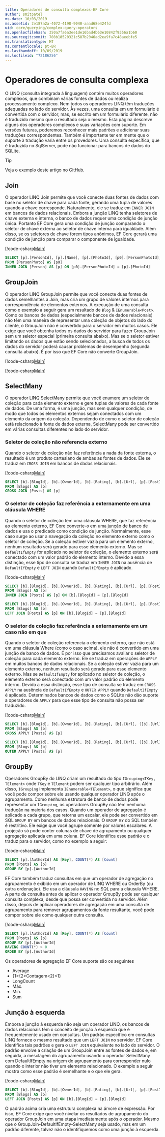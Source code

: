 ```yaml
---
title: Operadores de consulta complexos-EF Core
author: smitpatel
ms.date: 10/03/2019
ms.assetid: 2e187a2a-4072-4198-9040-aaad68e424fd
uid: core/querying/complex-query-operators
ms.openlocfilehash: 350a7fa6a3ee1de16bad4b63e10842f9356a1b60
ms.sourcegitcommit: 708b18520321c587b2046ad2ea9fa7c48aeebfe5
ms.translationtype: MT
ms.contentlocale: pt-BR
ms.lasthandoff: 10/09/2019
ms.locfileid: "72186256"
---
```

# <a name="complex-query-operators"></a>Operadores de consulta complexa

O LINQ (consulta integrada à linguagem) contém muitos operadores complexos, que combinam várias fontes de dados ou realiza processamento complexo. Nem todos os operadores LINQ têm traduções adequadas no lado do servidor. Às vezes, uma consulta em um formulário é convertida com o servidor, mas, se escrito em um formulário diferente, não é traduzido mesmo que o resultado seja o mesmo. Esta página descreve alguns dos operadores complexos e suas variações com suporte. Em versões futuras, poderemos reconhecer mais padrões e adicionar suas traduções correspondentes. Também é importante ter em mente que o suporte à tradução varia entre os provedores. Uma consulta específica, que é traduzida no SqlServer, pode não funcionar para bancos de dados do SQLite.

> [!TIP]
> Veja o [exemplo](https://github.com/aspnet/EntityFramework.Docs/tree/master/samples/core/Querying) deste artigo no GitHub.

## <a name="join"></a>Join

O operador LINQ Join permite que você conecte duas fontes de dados com base no seletor de chave para cada fonte, gerando uma tupla de valores quando a chave corresponde. Naturalmente, ele se traduz em `INNER JOIN` em bancos de dados relacionais. Embora a junção LINQ tenha seletores de chave externa e interna, o banco de dados requer uma condição de junção única. Portanto EF Core gera uma condição de junção comparando o seletor de chave externa ao seletor de chave interna para igualdade. Além disso, se os seletores de chave forem tipos anônimos, EF Core gerará uma condição de junção para comparar o componente de igualdade.

[!code-csharp[Main](../../../samples/core/Querying/ComplexQuery/Sample.cs#Join)]

```SQL
SELECT [p].[PersonId], [p].[Name], [p].[PhotoId], [p0].[PersonPhotoId], [p0].[Caption], [p0].[Photo]
FROM [PersonPhoto] AS [p0]
INNER JOIN [Person] AS [p] ON [p0].[PersonPhotoId] = [p].[PhotoId]
```

## <a name="groupjoin"></a>GroupJoin

O operador LINQ GroupJoin permite que você conecte duas fontes de dados semelhantes a Join, mas cria um grupo de valores internos para correspondência de elementos externos. A execução de uma consulta como o exemplo a seguir gera um resultado de `Blog` & `IEnumerable<Post>`. Como os bancos de dados (especialmente bancos de dados relacionais) não têm uma maneira de representar uma coleção de objetos do lado do cliente, o GroupJoin não é convertido para o servidor em muitos casos. Ele exige que você obtenha todos os dados do servidor para fazer GroupJoin sem um seletor especial (primeira consulta abaixo). Mas se o seletor estiver limitando os dados que estão sendo selecionados, a busca de todos os dados do servidor poderá causar problemas de desempenho (segunda consulta abaixo). É por isso que EF Core não converte GroupJoin.

[!code-csharp[Main](../../../samples/core/Querying/ComplexQuery/Sample.cs#GroupJoin)]

[!code-csharp[Main](../../../samples/core/Querying/ComplexQuery/Sample.cs#GroupJoinComposed)]

## <a name="selectmany"></a>SelectMany

O operador LINQ SelectMany permite que você enumere um seletor de coleção para cada elemento externo e gere tuplas de valores de cada fonte de dados. De uma forma, é uma junção, mas sem qualquer condição, de modo que todos os elementos externos sejam conectados com um elemento da origem da coleção. Dependendo de como o seletor de coleção está relacionado à fonte de dados externa, SelectMany pode ser convertido em várias consultas diferentes no lado do servidor.

### <a name="collection-selector-doesnt-reference-outer"></a>Seletor de coleção não referencia externo

Quando o seletor de coleção não faz referência a nada da fonte externa, o resultado é um produto cartesiano de ambas as fontes de dados. Ele se traduz em `CROSS JOIN` em bancos de dados relacionais.

[!code-csharp[Main](../../../samples/core/Querying/ComplexQuery/Sample.cs#SelectManyConvertedToCrossJoin)]

```SQL
SELECT [b].[BlogId], [b].[OwnerId], [b].[Rating], [b].[Url], [p].[PostId], [p].[AuthorId], [p].[BlogId], [p].[Content], [p].[Rating], [p].[Title]
FROM [Blogs] AS [b]
CROSS JOIN [Posts] AS [p]
```

### <a name="collection-selector-references-outer-in-a-where-clause"></a>O seletor de coleção faz referência a externamente em uma cláusula WHERE

Quando o seletor de coleção tem uma cláusula WHERE, que faz referência ao elemento externo, EF Core converte-o em uma junção de banco de dados e usa o predicado como condição de junção. Normalmente, esse caso surge ao usar a navegação da coleção no elemento externo como o seletor de coleção. Se a coleção estiver vazia para um elemento externo, nenhum resultado será gerado para esse elemento externo. Mas se `DefaultIfEmpty` for aplicado no seletor de coleção, o elemento externo será conectado com um valor padrão do elemento interno. Devido a essa distinção, esse tipo de consulta se traduz em `INNER JOIN` na ausência de `DefaultIfEmpty` e `LEFT JOIN` quando `DefaultIfEmpty` é aplicado.

[!code-csharp[Main](../../../samples/core/Querying/ComplexQuery/Sample.cs#SelectManyConvertedToJoin)]

```SQL
SELECT [b].[BlogId], [b].[OwnerId], [b].[Rating], [b].[Url], [p].[PostId], [p].[AuthorId], [p].[BlogId], [p].[Content], [p].[Rating], [p].[Title]
FROM [Blogs] AS [b]
INNER JOIN [Posts] AS [p] ON [b].[BlogId] = [p].[BlogId]

SELECT [b].[BlogId], [b].[OwnerId], [b].[Rating], [b].[Url], [p].[PostId], [p].[AuthorId], [p].[BlogId], [p].[Content], [p].[Rating], [p].[Title]
FROM [Blogs] AS [b]
LEFT JOIN [Posts] AS [p] ON [b].[BlogId] = [p].[BlogId]
```

### <a name="collection-selector-references-outer-in-a-non-where-case"></a>O seletor de coleção faz referência a externamente em um caso não em que

Quando o seletor de coleção referencia o elemento externo, que não está em uma cláusula Where (como o caso acima), ele não é convertido em uma junção de banco de dados. É por isso que precisamos avaliar o seletor de coleção para cada elemento externo. Ele se traduz em operações de `APPLY` em muitos bancos de dados relacionais. Se a coleção estiver vazia para um elemento externo, nenhum resultado será gerado para esse elemento externo. Mas se `DefaultIfEmpty` for aplicado no seletor de coleção, o elemento externo será conectado com um valor padrão do elemento interno. Devido a essa distinção, esse tipo de consulta se traduz em `CROSS APPLY` na ausência de `DefaultIfEmpty` e `OUTER APPLY` quando `DefaultIfEmpty` é aplicado. Determinados bancos de dados como o SQLite não dão suporte a operadores de `APPLY` para que esse tipo de consulta não possa ser traduzido.

[!code-csharp[Main](../../../samples/core/Querying/ComplexQuery/Sample.cs#SelectManyConvertedToApply)]

```SQL
SELECT [b].[BlogId], [b].[OwnerId], [b].[Rating], [b].[Url], ([b].[Url] + N'=>') + [p].[Title] AS [p]
FROM [Blogs] AS [b]
CROSS APPLY [Posts] AS [p]

SELECT [b].[BlogId], [b].[OwnerId], [b].[Rating], [b].[Url], ([b].[Url] + N'=>') + [p].[Title] AS [p]
FROM [Blogs] AS [b]
OUTER APPLY [Posts] AS [p]
```

## <a name="groupby"></a>GroupBy

Operadores GroupBy do LINQ criam um resultado do tipo `IGrouping<TKey, TElement>` onde `TKey` e `TElement` podem ser qualquer tipo arbitrário. Além disso, `IGrouping` implementa `IEnumerable<TElement>`, o que significa que você pode compor sobre ele usando qualquer operador LINQ após o agrupamento. Como nenhuma estrutura de banco de dados pode representar um `IGrouping`, os operadores GroupBy não têm nenhuma tradução na maioria dos casos. Quando um operador de agregação é aplicado a cada grupo, que retorna um escalar, ele pode ser convertido em SQL `GROUP BY` em bancos de dados relacionais. O `GROUP BY` do SQL também é restritivo. Ele exige que você agrupe somente por valores escalares. A projeção só pode conter colunas de chave de agrupamento ou qualquer agregação aplicada em uma coluna. EF Core identifica esse padrão e o traduz para o servidor, como no exemplo a seguir:

[!code-csharp[Main](../../../samples/core/Querying/ComplexQuery/Sample.cs#GroupBy)]

```SQL
SELECT [p].[AuthorId] AS [Key], COUNT(*) AS [Count]
FROM [Posts] AS [p]
GROUP BY [p].[AuthorId]
```

EF Core também traduz consultas em que um operador de agregação no agrupamento é exibido em um operador de LINQ WHERE ou OrderBy (ou outra ordenação). Ele usa a cláusula `HAVING` no SQL para a cláusula WHERE. A parte da consulta antes de aplicar o operador GroupBy pode ser qualquer consulta complexa, desde que possa ser convertida no servidor. Além disso, depois de aplicar operadores de agregação em uma consulta de agrupamento para remover agrupamentos da fonte resultante, você pode compor sobre ele como qualquer outra consulta.

[!code-csharp[Main](../../../samples/core/Querying/ComplexQuery/Sample.cs#GroupByFilter)]

```SQL
SELECT [p].[AuthorId] AS [Key], COUNT(*) AS [Count]
FROM [Posts] AS [p]
GROUP BY [p].[AuthorId]
HAVING COUNT(*) > 0
ORDER BY [p].[AuthorId]
```

Os operadores de agregação EF Core suporte são os seguintes

- Average
- {1&gt;{2&gt;Contagem&lt;2}&lt;1}
- LongCount
- Máx.
- Mín.
- Sum

## <a name="left-join"></a>Junção à esquerda

Embora a junção à esquerda não seja um operador LINQ, os bancos de dados relacionais têm o conceito de junção à esquerda que é frequentemente usado em consultas. Um padrão específico em consultas LINQ fornece o mesmo resultado que um `LEFT JOIN` no servidor. EF Core identifica tais padrões e gera o `LEFT JOIN` equivalente no lado do servidor. O padrão envolve a criação de um GroupJoin entre as fontes de dados e, em seguida, a mesclagem do agrupamento usando o operador SelectMany com DefaultIfEmpty na origem do agrupamento para corresponder nulo quando o interior não tiver um elemento relacionado. O exemplo a seguir mostra como esse padrão é semelhante e o que ele gera.

[!code-csharp[Main](../../../samples/core/Querying/ComplexQuery/Sample.cs#LeftJoin)]

```SQL
SELECT [b].[BlogId], [b].[OwnerId], [b].[Rating], [b].[Url], [p].[PostId], [p].[AuthorId], [p].[BlogId], [p].[Content], [p].[Rating], [p].[Title]
FROM [Blogs] AS [b]
LEFT JOIN [Posts] AS [p] ON [b].[BlogId] = [p].[BlogId]
```

O padrão acima cria uma estrutura complexa na árvore de expressão. Por isso, EF Core exige que você nivelar os resultados de agrupamento do operador GroupJoin em uma etapa imediatamente após o operador. Mesmo que o GroupJoin-DefaultIfEmpty-SelectMany seja usado, mas em um padrão diferente, talvez não o identifiquemos como uma junção à esquerda.
